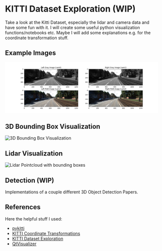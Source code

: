 # KITTI Dataset Exploration (WIP)

Take a look at the Kitti Dataset, especially the lidar and camera data and have some fun with it. I will create some useful python visualization functions/notebooks etc. Maybe I will add some explanations e.g. for the coordinate transformation stuff.

## Example Images

![Four camera plots](assets/images.png)

## 3D Bounding Box Visualization

![3D Bounding Box Visualization](assets/3d_bboxes.gif)

## Lidar Visualization

![Lidar Pointcloud with bounding boxes](assets/pcl_data.gif)


## Detection (WIP) 

Implementations of a couple different 3D Object Detection Papers.

## References 

Here the helpful stuff I used:

* [pykitti](https://github.com/utiasSTARS/pykitti)
* [KITTI Coordinate Transformations](https://towardsdatascience.com/kitti-coordinate-transformations-125094cd42fb)
* [KITTI Dataset Exploration](https://github.com/navoshta/KITTI-Dataset)
* [QtVisualizer](https://github.com/MarkMuth/QtKittiVisualizer)
